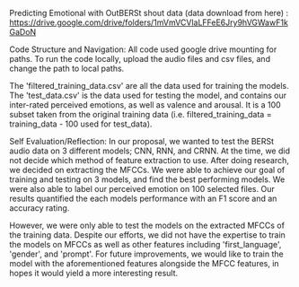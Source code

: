 Predicting Emotional with OutBERSt shout data (data download from here) : https://drive.google.com/drive/folders/1mVmVCVlaLFFeE6Jry9hVGWawF1kGaDoN

Code Structure and Navigation:
All code used google drive mounting for paths. To run the code locally, upload the audio files and csv files, and change the path to local paths.

The 'filtered_training_data.csv' are all the data used for training the models. The 'test_data.csv' is the data used for testing the model, and contains our inter-rated perceived emotions, as well as valence and arousal. It is a 100 subset taken from the original training data (i.e. filtered_training_data = training_data - 100 used for test_data).

Self Evaluation/Reflection: 
In our proposal, we wanted to test the BERSt audio data on 3 different models; CNN, RNN, and CRNN. At the time, we did not decide which method of feature extraction to use. After doing research, we decided on extracting the MFCCs. 
We were able to achieve our goal of training and testing on 3 models, and find the best performing models. We were also able to label our perceived emotion on 100 selected files. Our results quantified the each models performance with an F1 score and an accuracy rating. 

However, we were only able to test the models on the extracted MFCCs of the training data. Despite our efforts, we did not have the expertise to train the models on MFCCs as well as other features including 'first_language', 'gender', and 'prompt'. For future improvements, we would like to train the model with the aforementioned features alongside the MFCC features, in hopes it would yield a more interesting result. 

